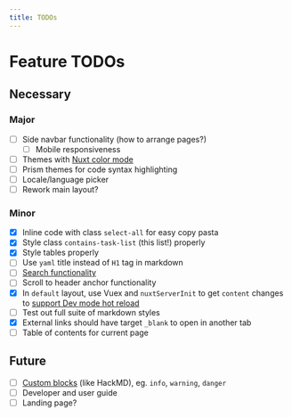 ```yaml
---
title: TODOs
---
```


# Feature TODOs

## Necessary

### Major

- [ ] Side navbar functionality (how to arrange pages?)
  - [ ] Mobile responsiveness
- [ ] Themes with [Nuxt color mode](https://nuxtjs.org/blog/going-dark-with-nuxtjs-color-mode/)
- [ ] Prism themes for code syntax highlighting
- [ ] Locale/language picker
- [ ] Rework main layout?

### Minor

- [x] Inline code with class `select-all` for easy copy pasta
- [x] Style class `contains-task-list` (this list!) properly
- [x] Style tables properly
- [ ] Use `yaml` title instead of `H1` tag in markdown
- [ ] [Search functionality](https://content.nuxtjs.org/examples#search)
- [ ] Scroll to header anchor functionality
- [x] In `default` layout, use Vuex and `nuxtServerInit` to get `content` changes to [support Dev mode hot reload](https://content.nuxtjs.org/advanced#handling-hot-reload)
- [ ] Test out full suite of markdown styles
- [x] External links should have target `_blank` to open in another tab
- [ ] Table of contents for current page

## Future

- [ ] [Custom blocks](https://content.nuxtjs.org/configuration#markdownremarkplugins) (like HackMD), eg. `info`, `warning`, `danger`
- [ ] Developer and user guide
- [ ] Landing page?
